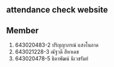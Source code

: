 ## attendance check website
## Member
1. 643020483-2 ปริญญาภรณ์ แสงโนลาด
2. 643021228-3 ณัฐวดี สีหาเดช
3. 643020478-5 ธิดาพัฒน์ นิเวชรัมย์


